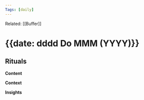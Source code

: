 ```yaml
---
Tags: [daily]
---
```

Related: [[Buffer]]
# {{date: dddd Do MMM (YYYY)}}

## Rituals

**Content** 

**Context**

**Insights**

